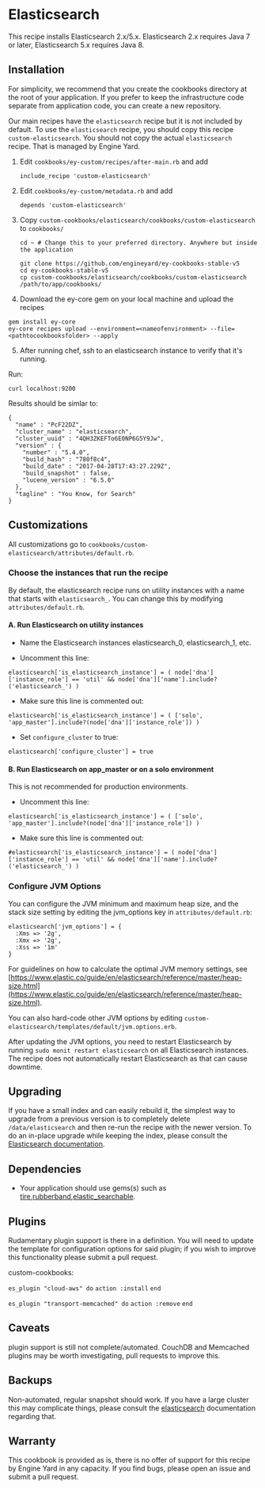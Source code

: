 # Elasticsearch

This recipe installs Elasticsearch 2.x/5.x. Elasticsearch 2.x requires Java 7 or later, Elasticsearch 5.x requires Java 8.

## Installation

For simplicity, we recommend that you create the cookbooks directory at the root of your application. If you prefer to keep the infrastructure code separate from application code, you can create a new repository.

Our main recipes have the `elasticsearch` recipe but it is not included by default. To use the `elasticsearch` recipe, you should copy this recipe `custom-elasticsearch`. You should not copy the actual `elasticsearch ` recipe. That is managed by Engine Yard.

1. Edit `cookbooks/ey-custom/recipes/after-main.rb` and add

      ```
      include_recipe 'custom-elasticsearch'
      ```

2. Edit `cookbooks/ey-custom/metadata.rb` and add

      ```
      depends 'custom-elasticsearch'
      ```

3. Copy `custom-cookbooks/elasticsearch/cookbooks/custom-elasticsearch ` to `cookbooks/`

      ```
      cd ~ # Change this to your preferred directory. Anywhere but inside the application

      git clone https://github.com/engineyard/ey-cookbooks-stable-v5
      cd ey-cookbooks-stable-v5
      cp custom-cookbooks/elasticsearch/cookbooks/custom-elasticsearch /path/to/app/cookbooks/
      ```

4. Download the ey-core gem on your local machine and upload the recipes

  ```
  gem install ey-core
  ey-core recipes upload --environment=<nameofenvironment> --file=<pathtocookbooksfolder> --apply
  ```

5. After running chef, ssh to an elasticsearch instance to verify that it's running.

Run:

```
curl localhost:9200
```

Results should be simlar to:

```
{
  "name" : "PcF22DZ",
  "cluster_name" : "elasticsearch",
  "cluster_uuid" : "4QH3ZKEFTo6E0NP6G5Y9Jw",
  "version" : {
    "number" : "5.4.0",
    "build_hash" : "780f8c4",
    "build_date" : "2017-04-28T17:43:27.229Z",
    "build_snapshot" : false,
    "lucene_version" : "6.5.0"
  },
  "tagline" : "You Know, for Search"
}
```

## Customizations

All customizations go to `cookbooks/custom-elasticsearch/attributes/default.rb`.

### Choose the instances that run the recipe

By default, the elasticsearch recipe runs on utility instances with a name that starts with `elasticsearch_`. You can change this by modifying `attributes/default.rb`.

#### A. Run Elasticsearch on utility instances

* Name the Elasticsearch instances elasticsearch\_0, elasticsearch\_1, etc.

* Uncomment this line:

```
elasticsearch['is_elasticsearch_instance'] = ( node['dna']['instance_role'] == 'util' && node['dna']['name'].include?('elasticsearch_') )
```

* Make sure this line is commented out:

```
elasticsearch['is_elasticsearch_instance'] = ( ['solo', 'app_master'].include?(node['dna']['instance_role']) )
```

* Set `configure_cluster` to true:

```
elasticsearch['configure_cluster'] = true
```

#### B. Run Elasticsearch on app_master or on a solo environment

This is not recommended for production environments.

* Uncomment this line:

```
elasticsearch['is_elasticsearch_instance'] = ( ['solo', 'app_master'].include?(node['dna']['instance_role']) )
```

* Make sure this line is commented out:

```
#elasticsearch['is_elasticsearch_instance'] = ( node['dna']['instance_role'] == 'util' && node['dna']['name'].include?('elasticsearch_') )
```

### Configure JVM Options

You can configure the JVM minimum and maximum heap size, and the stack size setting by editing the jvm_options key in `attributes/default.rb`:

```
elasticsearch['jvm_options'] = {
  :Xms => '2g',
  :Xmx => '2g',
  :Xss => '1m'
}
```

For guidelines on how to calculate the optimal JVM memory settings, see [https://www.elastic.co/guide/en/elasticsearch/reference/master/heap-size.html](https://www.elastic.co/guide/en/elasticsearch/reference/master/heap-size.html).

You can also hard-code other JVM options by editing `custom-elasticsearch/templates/default/jvm.options.erb`.

After updating the JVM options, you need to restart Elasticsearch by running `sudo monit restart elasticsearch` on all Elasticsearch instances. The recipe does not automatically restart Elasticsearch as that can cause downtime.

## Upgrading

If you have a small index and can easily rebuild it, the simplest way to upgrade from a previous version is to completely delete `/data/elasticsearch` and then re-run the recipe with the newer version. To do an in-place upgrade while keeping the index, please consult the [Elasticsearch documentation](https://www.elastic.co/guide/en/elasticsearch/reference/current/setup-upgrade.html).

## Dependencies

  * Your application should use gems(s) such as [tire][4],[rubberband][3],[elastic_searchable][5].

Plugins
--------

Rudamentary plugin support is there in a definition.  You will need to update the template for configuration options for said plugin; if you wish to improve this functionality please submit a pull request.

custom-cookbooks:

``es_plugin "cloud-aws" do``
``action :install``
``end``

``es_plugin "transport-memcached" do``
``action :remove``
``end``


Caveats
--------

plugin support is still not complete/automated.  CouchDB and Memcached plugins may be worth investigating, pull requests to improve this.

Backups
--------

Non-automated, regular snapshot should work.  If you have a large cluster this may complicate things, please consult the [elasticsearch][2] documentation regarding that.


Warranty
--------

This cookbook is provided as is, there is no offer of support for this
recipe by Engine Yard in any capacity.  If you find bugs, please open an
issue and submit a pull request.

[1]: http://lucene.apache.org/
[2]: http://www.elasticsearch.org/
[3]: https://github.com/grantr/rubberband
[4]: https://github.com/karmi/tire
[5]: https://github.com/wireframe/elastic_searchable/
